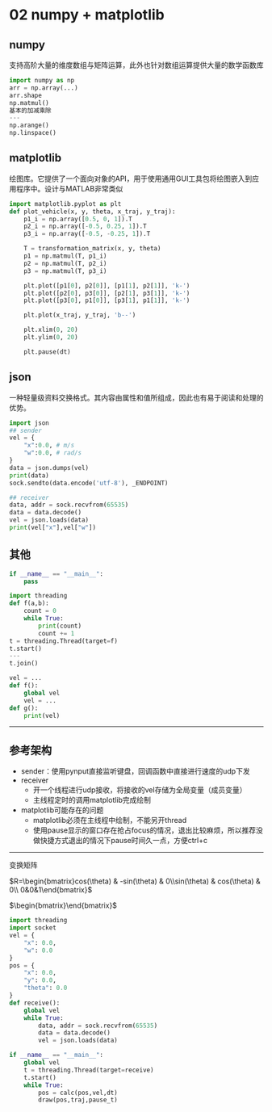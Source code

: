 # 02 numpy + matplotlib

## numpy

支持高阶大量的维度数组与矩阵运算，此外也针对数组运算提供大量的数学函数库

```python
import numpy as np
arr = np.array(...)
arr.shape
np.matmul()
基本的加减乘除
---
np.arange()
np.linspace()
```

## matplotlib

绘图库。它提供了一个面向对象的API，用于使用通用GUI工具包将绘图嵌入到应用程序中。设计与MATLAB非常类似

```python
import matplotlib.pyplot as plt
def plot_vehicle(x, y, theta, x_traj, y_traj):
    p1_i = np.array([0.5, 0, 1]).T
    p2_i = np.array([-0.5, 0.25, 1]).T
    p3_i = np.array([-0.5, -0.25, 1]).T

    T = transformation_matrix(x, y, theta)
    p1 = np.matmul(T, p1_i)
    p2 = np.matmul(T, p2_i)
    p3 = np.matmul(T, p3_i)

    plt.plot([p1[0], p2[0]], [p1[1], p2[1]], 'k-')
    plt.plot([p2[0], p3[0]], [p2[1], p3[1]], 'k-')
    plt.plot([p3[0], p1[0]], [p3[1], p1[1]], 'k-')

    plt.plot(x_traj, y_traj, 'b--')

    plt.xlim(0, 20)
    plt.ylim(0, 20)

    plt.pause(dt)
```

## json

一种轻量级资料交换格式。其内容由属性和值所组成，因此也有易于阅读和处理的优势。

```python
import json
## sender
vel = {
    "x":0.0, # m/s
    "w":0.0, # rad/s
}
data = json.dumps(vel)
print(data)
sock.sendto(data.encode('utf-8'), _ENDPOINT)

## receiver
data, addr = sock.recvfrom(65535)
data = data.decode()
vel = json.loads(data)
print(vel["x"],vel["w"])
```

## 其他

```python
if __name__ == "__main__":
    pass
```

```python
import threading
def f(a,b):
    count = 0
    while True:
        print(count)
        count += 1
t = threading.Thread(target=f)
t.start()
---
t.join()
```

```python
vel = ...
def f():
    global vel
    vel = ...
def g():
    print(vel)
```

---

## 参考架构

* sender：使用pynput直接监听键盘，回调函数中直接进行速度的udp下发
* receiver
  * 开一个线程进行udp接收，将接收的vel存储为全局变量（成员变量）
  * 主线程定时的调用matplotlib完成绘制
* matplotlib可能存在的问题
  * matplotlib必须在主线程中绘制，不能另开thread
  * 使用pause显示的窗口存在抢占focus的情况，退出比较麻烦，所以推荐没做快捷方式退出的情况下pause时间久一点，方便ctrl+c

---

变换矩阵

$R=\begin{bmatrix}cos(\theta) & -sin(\theta) & 0\\sin(\theta) & cos(\theta) & 0\\ 0&0&1\end{bmatrix}$

$\begin{bmatrix}\end{bmatrix}$

```python
import threading
import socket
vel = {
    "x": 0.0,
    "w": 0.0
}
pos = {
    "x": 0.0,
    "y": 0.0,
    "theta": 0.0
}
def receive():
    global vel
    while True:
        data, addr = sock.recvfrom(65535)
        data = data.decode()
        vel = json.loads(data)

if __name__ == "__main__":
    global vel
    t = threading.Thread(target=receive)
    t.start()
    while True:
        pos = calc(pos,vel,dt)
        draw(pos,traj,pause_t)
```